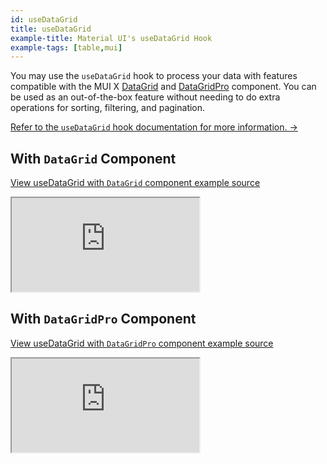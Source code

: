 ```yaml
---
id: useDataGrid
title: useDataGrid
example-title: Material UI's useDataGrid Hook
example-tags: [table,mui]
---
```


You may use the `useDataGrid` hook to process your data with features compatible with the MUI X [DataGrid](https://mui.com/x/react-data-grid/) and [DataGridPro](https://mui.com/x/react-data-grid/) component. You can be used as an out-of-the-box feature without needing to do extra operations for sorting, filtering, and pagination.

[Refer to the `useDataGrid` hook documentation for more information. →](/docs/api-reference/mui/hooks/useDataGrid)


## With `DataGrid` Component

[View useDataGrid with `DataGrid` component example source](https://github.com/refinedev/refine/tree/master/examples/table/mui/useDataGrid)

<iframe loading="lazy" src="https://stackblitz.com/github/refinedev/refine/tree/master/examples/table/mui/useDataGrid?embed=1&view=preview&theme=dark&preset=node&ctl=1"
    style={{width: "100%", height:"80vh", border: "0px", borderRadius: "8px", overflow:"hidden"}}
    title="refine-use-data-grid-example"
></iframe>

## With `DataGridPro` Component

[View useDataGrid with `DataGridPro` component example source](https://github.com/refinedev/refine/tree/master/examples/table/mui/dataGridPro)

<iframe loading="lazy" src="https://stackblitz.com/github/refinedev/refine/tree/master/examples/table/mui/dataGridPro?embed=1&view=preview&theme=dark&preset=node&ctl=1"
    style={{width: "100%", height:"80vh", border: "0px", borderRadius: "8px", overflow:"hidden"}}
    title="refine-use-data-grid-example"
></iframe>
